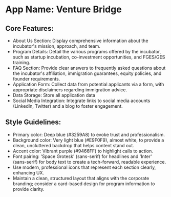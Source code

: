 # **App Name**: Venture Bridge

## Core Features:

- About Us Section: Display comprehensive information about the incubator's mission, approach, and team.
- Program Details: Detail the various programs offered by the incubator, such as startup incubation, co-investment opportunities, and FGES/GES training.
- FAQ Section: Provide clear answers to frequently asked questions about the incubator's affiliation, immigration guarantees, equity policies, and founder requirements.
- Application Form: Collect data from potential applicants via a form, with appropriate disclaimers regarding immigration advice.
- Data Storage: Store all application data
- Social Media Integration: Integrate links to social media accounts (LinkedIn, Twitter) and a blog to foster engagement.

## Style Guidelines:

- Primary color: Deep blue (#3259A8) to evoke trust and professionalism.
- Background color: Very light blue (#E9F0F9), almost white, to provide a clean, uncluttered backdrop that helps content stand out.
- Accent color: Vibrant purple (#9466FF) to highlight calls to action.
- Font pairing: 'Space Grotesk' (sans-serif) for headlines and 'Inter' (sans-serif) for body text to create a tech-forward, readable experience.
- Use modern, professional icons that represent each section clearly, enhancing UX.
- Maintain a clean, structured layout that aligns with the corporate branding; consider a card-based design for program information to provide clarity.
